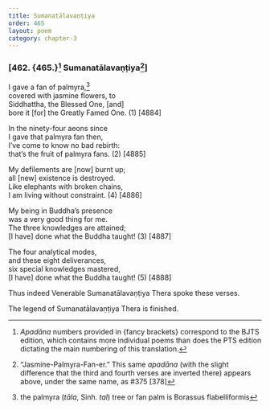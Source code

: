 ```yaml
---
title: Sumanatālavaṇṭiya
order: 465
layout: poem
category: chapter-3
---
```


### \[462. {465.}[^1] Sumanatālavaṇṭiya[^2]\]

I gave a fan of palmyra,[^3]  
covered with jasmine flowers, to  
Siddhattha, the Blessed One, \[and\]  
bore it \[for\] the Greatly Famed One. (1) \[4884\]

In the ninety-four aeons since  
I gave that palmyra fan then,  
I’ve come to know no bad rebirth:  
that’s the fruit of palmyra fans. (2) \[4885\]

My defilements are \[now\] burnt up;  
all \[new\] existence is destroyed.  
Like elephants with broken chains,  
I am living without constraint. (4) \[4886\]

My being in Buddha’s presence  
was a very good thing for me.  
The three knowledges are attained;  
\[I have\] done what the Buddha taught! (3) \[4887\]

The four analytical modes,  
and these eight deliverances,  
six special knowledges mastered,  
\[I have\] done what the Buddha taught! (5) \[4888\]

Thus indeed Venerable Sumanatālavaṇṭiya Thera spoke these verses.

The legend of Sumanatālavaṇṭiya Thera is finished.

[^1]: *Apadāna* numbers provided in {fancy brackets} correspond to the BJTS edition, which contains more individual poems than does the PTS edition dictating the main numbering of this translation.

[^2]: “Jasmine-Palmyra-Fan-er.” This same *apadāna* (with the slight difference that the third and fourth verses are inverted there) appears above, under the same name, as \#375 \[378\]

[^3]: the palmyra (*tāla*, Sinh. *tal*) tree or fan palm is Borassus flabelliformis
